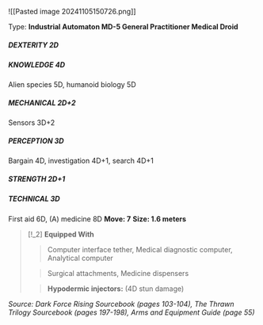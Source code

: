 ![[Pasted image 20241105150726.png]]

Type: **Industrial Automaton MD-5 General Practitioner Medical Droid**
##### DEXTERITY 2D
##### KNOWLEDGE 4D
Alien species 5D, humanoid biology 5D
##### MECHANICAL 2D+2
Sensors 3D+2
##### PERCEPTION 3D
Bargain 4D, investigation 4D+1, search 4D+1
##### STRENGTH 2D+1
##### TECHNICAL 3D
First aid 6D, (A) medicine 8D
**Move: 7** 
**Size: 1.6 meters**

> [!_2] 
> **Equipped With**
> > Computer interface tether, Medical diagnostic computer, Analytical computer
> 
> > Surgical attachments, Medicine dispensers
> 
> > **Hypodermic injectors:** (4D stun damage)
> 

*Source: Dark Force Rising Sourcebook (pages 103-104), The Thrawn Trilogy Sourcebook (pages 197-198), Arms and Equipment Guide (page 55)*